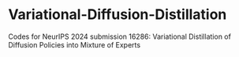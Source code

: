 # Variational-Diffusion-Distillation
Codes for NeurIPS 2024 submission 16286: Variational Distillation of Diffusion Policies into Mixture of Experts

